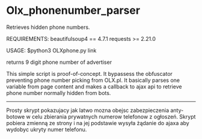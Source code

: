 # Olx_phonenumber_parser
Retrieves hidden phone numbers.

REQUIREMENTS:
beautifulsoup4 == 4.7.1
requests >= 2.21.0


USAGE:
$python3 OLXphone.py link

returns 9 digit phone number of advertiser

This simple script is proof-of-concept. It bypassess the obfuscator preventing phone number picking from OLX.pl.
It basically parses one variable from page content and makes a callback to ajax api to retrieve phone number normally hidden from bots.


-----------------------------------------------------------------------------

Prosty skrypt pokazujacy jak latwo mozna obejsc zabezpieczenia anty-botowe w celu zbierania prywatnych numerow telefonow z ogłoszeń.
Skrypt pobiera zmienną ze strony i na jej podstawie wysyła żądanie do ajaxa aby wydobyc ukryty numer telefonu.
